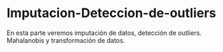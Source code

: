# Imputacion-Deteccion-de-outliers
En esta parte veremos imputación de datos, detección de outliers. Mahalanobis y transformación de datos.

